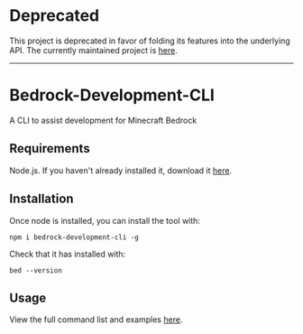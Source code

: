 # Deprecated
This project is deprecated in favor of folding its features into the underlying API. The currently maintained project is [here](https://github.com/DauntlessStudio/Bedrock-Developments).

---
# Bedrock-Development-CLI
A CLI to assist development for Minecraft Bedrock
## Requirements
Node.js. If you haven't already installed it, download it [here](https://nodejs.org/en/).
## Installation
Once node is installed, you can install the tool with:
```
npm i bedrock-development-cli -g
```
Check that it has installed with:
```
bed --version
```
## Usage
View the full command list and examples [here](documentation/commands.md).
